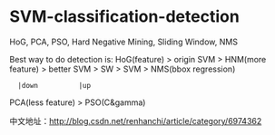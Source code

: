 # SVM-classification-detection
HoG, PCA, PSO, Hard Negative Mining, Sliding Window, NMS


Best way to do detection is:
HoG(feature) > origin SVM > HNM(more feature) > better SVM > SW > SVM > NMS(bbox regression)

      |down          |up

PCA(less feature) > PSO(C&gamma)


中文地址：http://blog.csdn.net/renhanchi/article/category/6974362
